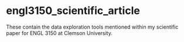 # engl3150_scientific_article
These contain the data exploration tools mentioned within my scientific paper for ENGL 3150 at Clemson University.
